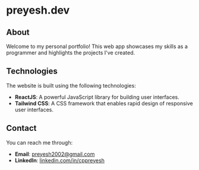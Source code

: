 # preyesh.dev

## About
Welcome to my personal portfolio! This web app showcases my skills as a programmer and highlights the projects I've created.



## Technologies

The website is built using the following technologies:
- **ReactJS**: A powerful JavaScript library for building user interfaces.
- **Tailwind CSS**: A CSS framework that enables rapid design of responsive user interfaces.

## Contact

You can reach me through:
- **Email**: [preyesh2002@gmail.com](mailto:preyesh2002@gmail.com)
- **LinkedIn**: [linkedin.com/in/cppreyesh](https://linkedin.com/in/cppreyesh)
